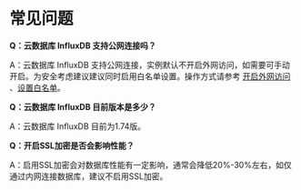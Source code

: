 # 常见问题

**Q：云数据库 InfluxDB 支持公网连接吗？**

A：云数据库 InfluxDB 支持公网连接，实例默认不开启外网访问，如需要可手动开启。为安全考虑建议建议同时启用白名单设置。操作方式请参考 [开启外网访问](../Operation-Guide/Instance-Management/Internet-access.md) 、[设置白名单](../Getting-Started/Set-Whitelist.md)。

**Q：云数据库 InfluxDB 目前版本是多少？**

A：云数据库 InfluxDB 目前为1.74版。

**Q：开启SSL加密是否会影响性能？**

A：启用SSL加密会对数据库性能有一定影响，通常会降低20%-30%左右，如仅通过内网连接数据库，建议不启用SSL加密。

